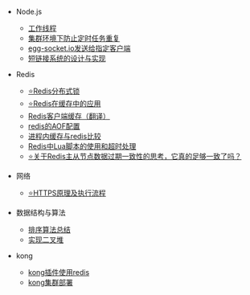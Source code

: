 <!-- - [Home](/) -->

- Node.js
    - [工作线程](Node.js/工作线程/)
    - [集群环境下防止定时任务重复](Node.js/集群环境下防止定时任务重复/)
    - [egg-socket.io发送给指定客户端](Node.js/egg-socket.io发送给指定客户端/)
    - [短链接系统的设计与实现](Node.js/shortUrl/)

- Redis
    - [⭐Redis分布式锁](Redis/Redis分布式锁/)
    - [⭐Redis在缓存中的应用](Redis/Redis在缓存中的应用/)
    - [Redis客户端缓存（翻译）](Redis/Redis客户端缓存（翻译）/)
    - [redis的AOF配置](Redis/redis的AOF配置/)
    - [进程内缓存与redis比较](Redis/进程内缓存与redis比较/)
    - [Redis中Lua脚本的使用和超时处理](Redis/Redis中Lua脚本的使用和超时处理/)
    - [⭐关于Redis主从节点数据过期一致性的思考，它真的足够一致了吗？](Redis/关于Redis主从节点数据过期一致性的思考，它真的足够一致了吗？/)


- 网络
    - [⭐HTTPS原理及执行流程](网络/HTTP/https/)

- 数据结构与算法
    - [排序算法总结](数据结构&算法/排序算法总结/排序.md)
    - [实现二叉堆](数据结构&算法/堆/README.md)

- kong
    - [kong插件使用redis](kong/kong插件使用redis/README.md)
    - [kong集群部署](kong/kong集群部署/)